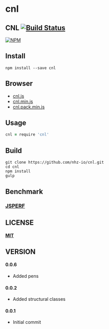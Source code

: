 # cnl

## CNL [![Build Status][travis-image]][travis-url]
[![NPM][npm-image]][npm-url]

## Install
```
npm install --save cnl
```

## Browser
* [cnl.js][dist-browser-js-url]
* [cnl.min.js][min-dist-browser-js-url]
* [cnl.pack.min.js][pack-min-dist-browser-js-url]

## Usage

```coffeescript
cnl = require 'cnl'
```

## Build
```
git clone https://github.com/nhz-io/cnl.git
cd cnl
npm install
gulp
```

## Benchmark
###  [JSPERF][jsperf-url]

LICENSE
-------
#### [MIT](LICENSE)

VERSION
-------
#### 0.0.6
* Added pens

#### 0.0.2
* Added structural classes

#### 0.0.1
* Initial commit

[travis-image]: https://travis-ci.org/nhz-io/cnl.svg
[travis-url]: https://travis-ci.org/nhz-io/cnl

[npm-image]: https://nodei.co/npm/cnl.png
[npm-url]: https://nodei.co/npm/cnl

[jsperf-url]: http://jsperf.com/cnl

[dist-browser-js-url]: cnl.js
[min-dist-browser-js-url]: cnl.min.js
[pack-min-dist-browser-js-url]: cnl.pack.min.js
